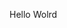 Hello Wolrd










































































































































































































































































































































































































































































































































































































































































































































































































































































































































































































































































































































































































































































































































































































